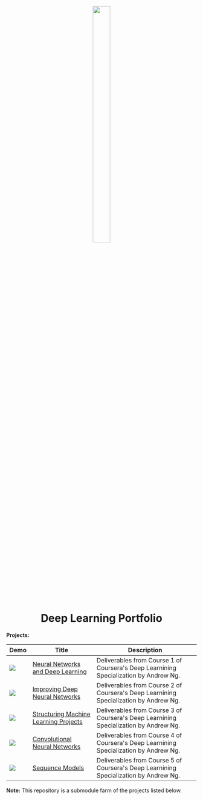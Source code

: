 <p align="center">
  <img src="https://ucarecdn.com/410bd89c-8593-4c87-b9cb-ce116b92ff9b/" height="40%" width="30%" />
</p>

<h1 align="center">
  Deep Learning Portfolio
</h1>


<b>Projects:</b>

| Demo | Title | Description |
| --- | --- | --- |
| <img src="https://ucarecdn.com/70d6d8d2-699e-4869-8df3-5d9a8558a7c0/" /> | [Neural Networks and Deep Learning](https://github.com/codeamt/Deep-Learning-AI/blob/master/1%20Neural%20Networks%20and%20Deep%20Learning/README.md) | Deliverables from Course 1 of Coursera's Deep Learnining Specialization by Andrew Ng. |
| <img src="https://ucarecdn.com/86127f49-327c-4153-a6d1-d9b39ce15cd9/" />| [Improving Deep Neural Networks](https://github.com/codeamt/Deep-Learning-AI/blob/master/2%20Improving%20Deep%20Neural%20Networks/README.md)| Deliverables from Course 2 of Coursera's Deep Learnining Specialization by Andrew Ng. |
| <img src="https://ucarecdn.com/3455375a-9d8f-4ab6-a949-b2ed14c7fa93/" />| [Structuring Machine Learning Projects](https://github.com/codeamt/Deep-Learning-AI/blob/master/3%20Structuring%20Machine%20Learning%20Projects/README.md) | Deliverables from Course 3 of Coursera's Deep Learnining Specialization by Andrew Ng. |
| <img src="https://ucarecdn.com/107f52b1-30a9-4644-995f-ce52f37b4c03/" />| [Convolutional Neural Networks](https://github.com/codeamt/Deep-Learning-AI/blob/master/4%20Convolutional%20Neural%20Networks/README.md) | Deliverables from Course 4 of Coursera's Deep Learnining Specialization by Andrew Ng. |
| <img src="https://ucarecdn.com/acb7e6f2-d67e-426f-99d0-edf2053facc7/" />| [Sequence Models](https://github.com/codeamt/Deep-Learning-AI/blob/master/5%20Sequence%20Models/README.md) | Deliverables from Course 5 of Coursera's Deep Learnining Specialization by Andrew Ng. |

<b>Note:</b> This repository is a submodule farm of the projects listed below.

